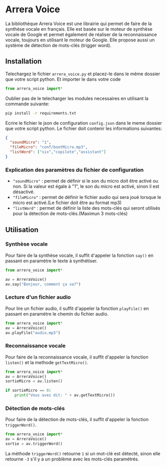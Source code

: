 # Arrera Voice

La bibliothèque Arrera Voice est une librairie qui permet de faire de la synthèse vocale en français. Elle est basée sur le moteur de synthèse vocale de Google et permet également de réaliser de la reconnaissance vocale, toujours en utilisant le moteur de Google. Elle propose aussi un système de détection de mots-clés (trigger word).

## Installation

Telechargez le fichier `arrera_voice.py` et placez-le dans le même dossier que votre script python. Et importer le dans votre code

```python
from arrera_voice import*
```

Oublier pas de le telecharger les modules necessaires en utilisant la commande suivante:

```bash
pip install -r requirements.txt
```
Ecrire le fichier le json de configuration `config.json` dans le meme dossier que votre script python. Le fichier doit contenir les informations suivantes:

```json
{
  "soundMicro": "1",
  "fileMicro": "conf/bootMicro.mp3",
  "listWord": ["six","copilote","assistant"]
}
```
### Explication des paramètres du fichier de configuration

- `"soundMicro"` : permet de définir si le son du micro doit être activé ou non. Si la valeur est égale à "1", le son du micro est activé, sinon il est désactivé.
- `"fileMicro"` : permet de définir le fichier audio qui sera joué lorsque le micro est activé.(Le fichier doit être au format mp3)
- `"listWord"` : permet de définir la liste des mots-clés qui seront utilisés pour la détection de mots-clés.(Maximun 3 mots-clés)

## Utilisation

### Synthèse vocale

Pour faire de la synthèse vocale, il suffit d'appeler la fonction `say()` en passant en paramètre le texte à synthétiser.

```python
from arrera_voice import*

av = ArreraVoice()
av.say("Bonjour, comment ça va?")
```

### Lecture d'un fichier audio

Pour lire un fichier audio, il suffit d'appeler la fonction `playFile()` en passant en paramètre le chemin du fichier audio.

```python
from arrera_voice import*
av = ArreraVoice()
av.playFile("audio.mp3")
```

### Reconnaissance vocale

Pour faire de la reconnaissance vocale, il suffit d'appeler la fonction `listen()` et la methode `getTextMicro()`.

```python
from arrera_voice import*
av = ArreraVoice()
sortieMicro = av.listen()

if sortieMicro == 0:
    print("Vous avez dit: " + av.getTextMicro())
```

### Détection de mots-clés

Pour faire de la détection de mots-clés, il suffit d'appeler la fonction `triggerWord()`.

```python
from arrera_voice import*
av = ArreraVoice()
sortie = av.triggerWord()
```

La méthode `triggerWord()` retourne `1` si un mot-clé est détecté, sinon elle retourne `-3` s'il y a un problème avec les mots-clés paramétrés.